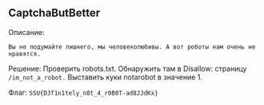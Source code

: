 CaptchaButBetter
----------------

Описание:
```
Вы не подумайте лишнего, мы человеколюбивы. А вот роботы нам очень не нравятся.
```

Решение:
Проверить robots.txt. Обнаружить там в Disallow: страницу `/im_not_a_robot.`
Выставить куки notarobot в значение 1.

Флаг: `SSU{D3f1n1tely_n0t_4_r0B0T-ad8JJdKx}`
